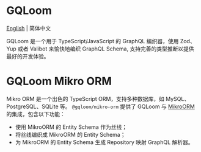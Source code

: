# GQLoom

[English](./README.md) | 简体中文

GQLoom 是一个用于 TypeScript/JavaScript 的 GraphQL 编织器，使用 Zod、Yup 或者 Valibot 来愉快地编织 GraphQL Schema, 支持完善的类型推断以提供最好的开发体验。

# GQLoom Mikro ORM

Mikro ORM 是一个出色的 TypeScript ORM，支持多种数据库，如 MySQL、PostgreSQL、SQLite 等。
`@gqloom/mikro-orm` 提供了 GQLoom 与 [MikroORM](https://mikro-orm.io/) 的集成，包含以下功能：

- 使用 MikroORM 的 Entity Schema 作为丝线；
- 将丝线编织成 MikroORM 的 Entity Schema；
- 为 MikroORM 的 Entity Schema 生成 Repository 映射 GraphQL 解析器。
